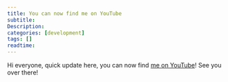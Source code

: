 ```yaml
---
title: You can now find me on YouTube
subtitle: 
Description:
categories: [development]
tags: []
readtime: 
---
```


Hi everyone, quick update here, you can now find [me on YouTube](https://www.youtube.com/@PrinsFrank)! See you over there!
